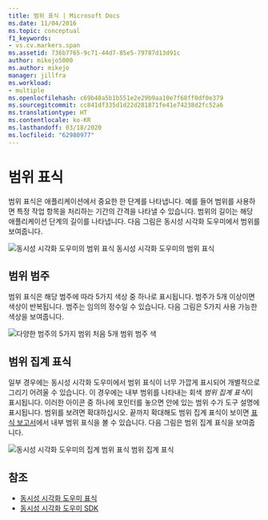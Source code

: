 ```yaml
---
title: 범위 표식 | Microsoft Docs
ms.date: 11/04/2016
ms.topic: conceptual
f1_keywords:
- vs.cv.markers.span
ms.assetid: 736b7765-9c71-44d7-85e5-79787d13d91c
author: mikejo5000
ms.author: mikejo
manager: jillfra
ms.workload:
- multiple
ms.openlocfilehash: c69b48a5b1b551e2e29b9aa10e7f68ff0df0e379
ms.sourcegitcommit: cc841df335d1d22d281871fe41e74238d2fc52a6
ms.translationtype: HT
ms.contentlocale: ko-KR
ms.lasthandoff: 03/18/2020
ms.locfileid: "62980977"
---
```

# <a name="span-markers"></a>범위 표식
범위 표식은 애플리케이션에서 중요한 한 단계를 나타냅니다. 예를 들어 범위를 사용하면 특정 작업 항목을 처리하는 기간의 간격을 나타낼 수 있습니다. 범위의 길이는 해당 애플리케이션 단계의 길이를 나타냅니다. 다음 그림은 동시성 시각화 도우미에서 범위를 보여줍니다.

 ![동시성 시각화 도우미의 범위 표식](../profiling/media/cvmarkerspan.png "CVMarkerSpan") 동시성 시각화 도우미의 범위 표식

## <a name="span-category"></a>범위 범주
 범위 표식은 해당 범주에 따라 5가지 색상 중 하나로 표시됩니다. 범주가 5개 이상이면 색상이 반복됩니다. 범주는 임의의 정수일 수 있습니다. 다음 그림은 5가지 사용 가능한 색상을 보여줍니다.

 ![다양한 범주의 5가지 범위](../profiling/media/cvmarkerspancategory.png "CVMarkerSpanCategory") 처음 5개 범위 범주 색

## <a name="span-aggregation-markers"></a>범위 집계 표식
 일부 경우에는 동시성 시각화 도우미에서 범위 표식이 너무 가깝게 표시되어 개별적으로 그리기 어려울 수 있습니다. 이 경우에는 내부 범위를 나타내는 회색 *범위 집계 표식*이 표시됩니다. 이러한 아이콘 중 하나에 포인터를 놓으면 안에 있는 범위 수가 도구 설명에 표시됩니다. 범위를 보려면 확대하십시오. 끝까지 확대해도 범위 집계 표식이 보이면 [표식 보고서](../profiling/markers-report.md)에서 내부 범위 표식을 볼 수 있습니다. 다음 그림은 범위 집계 표식을 보여줍니다.

 ![동시성 시각화 도우미의 집계 범위 표식](../profiling/media/cvmarkerspanaggregate.png "CVMarkerSpanAggregate") 범위 집계 표식

## <a name="see-also"></a>참조
- [동시성 시각화 도우미 표식](../profiling/concurrency-visualizer-markers.md)
- [동시성 시각화 도우미 SDK](../profiling/concurrency-visualizer-sdk.md)